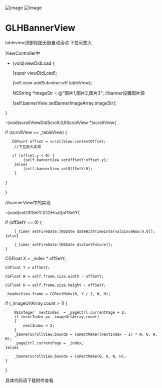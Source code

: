 
![image](https://github.com/glh239/GLHBannerView/blob/master/动图1.gif)
![image](https://github.com/glh239/GLHBannerView/blob/master/动图2.gif)
# GLHBannerView
tableview顶部视图无限自动滚动  下拉可放大

ViewController中

- (void)viewDidLoad {

    [super viewDidLoad];
    
    [self.view addSubview:self.tableView];
    
    NSString *imageStr = @"图片1,图片2,图片3";
//banner设置图片源
   
   [self.bannerView setBannerImageArray:imageStr];

}


-(void)scrollViewDidScroll:(UIScrollView *)scrollView{

   
   
   if (scrollView == _tableView) {
       
       CGPoint offset = scrollView.contentOffset;
        //下拉放大实现
       
       if (offset.y < 0) {
            [self.bannerView setOffSetY:offset.y];
        }else{
            [self.bannerView setOffSetY:0];
        }
   
   }

}



//bannerView中的实现


-(void)setOffSetY:(CGFloat)offSetY{
  
 if (offSetY == 0) {
 
        [_timer setFireDate:[NSDate dateWithTimeIntervalSinceNow:4.0]];
    }else{
    
        [_timer setFireDate:[NSDate distantFuture]];
    }
    
   CGFloat X =  _index * offSetY;
   
    CGFloat Y = offSetY;
    
    CGFloat W = self.frame.size.width - offSetY;
    
    CGFloat H = self.frame.size.height - offSetY;
    
    _headerView.frame = CGRectMake(0, Y / 2, W, H);
   
   
   if (_imageUrlArray.count > 1) {
   
        NSInteger  nextIndex  = _pageCtrl.currentPage + 2;
        if (nextIndex == _imageUrlArray.count)
        {
            nextIndex = 2;
        }
        _bannerScrollView.bounds = CGRectMake((nextIndex - 1) * W, 0, W, H);
        _pageCtrl.currentPage = _index;
    }else{
    
        _bannerScrollView.bounds = CGRectMake(0, 0, W, H);
    }
}

具体代码请下载附件查看
